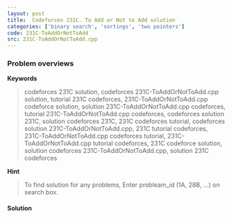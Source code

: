 ```yaml
---
layout: post
title:  Codeforces 231C. To Add or Not to Add solution
categories: ['binary search', 'sortings', 'two pointers']
code: 231C-ToAddOrNotToAdd
src: 231C-ToAddOrNotToAdd.cpp
---
```

### **Problem overviews**

**Keywords**
> codeforces 231C solution, codeforces 231C-ToAddOrNotToAdd.cpp solution, tutorial 231C codeforces, 231C-ToAddOrNotToAdd.cpp codeforce solution, solution 231C-ToAddOrNotToAdd.cpp codeforces, tutorial 231C-ToAddOrNotToAdd.cpp codeforces, codeforces solution 231C, solution codeforces 231C, 231C codeforces tutorial, codeforces solution 231C-ToAddOrNotToAdd.cpp, 231C tutorial codeforces, 231C-ToAddOrNotToAdd.cpp codeforces tutorial, 231C-ToAddOrNotToAdd.cpp tutorial codeforces, 231C codeforce solution, solution codeforces 231C-ToAddOrNotToAdd.cpp, solution 231C codeforces

**Hint**
> To find solution for any problems, Enter probleam_id (1A, 28B, ...) on search box. 

#### **Solution**



